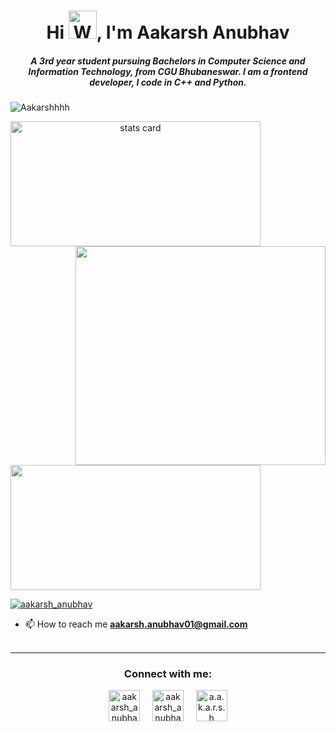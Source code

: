 <h1 align="center">Hi <img src="https://raw.githubusercontent.com/nixin72/nixin72/master/wave.gif" alt="Waving hand animated gif" height="45" width="45" />, I'm Aakarsh Anubhav</h1>
<h5 align="center">
    A 3rd year student pursuing Bachelors in Computer Science and Information Technology, from CGU Bhubaneswar. I am a frontend developer, I code in C++ and Python.
</h5>
<p align="left"> <img src="https://komarev.com/ghpvc/?username=Aakarshhhh&label=PROFILE+VIEWS" alt="Aakarshhhh" /> </p>
<p>
    <a align="center" href="https://github.com/Aakarshhhh">
        <img alt="stats card" height="200px" width="400" src="https://github-readme-streak-stats.herokuapp.com/?user=Aakarshhhh&theme=radical">
        <img align="right" height="350" width="400" src="https://media.giphy.com/media/qgQUggAC3Pfv687qPC/giphy.gif" /> </a>
</p>
<img height="200px" width="400" src="https://github-readme-stats.vercel.app/api?username=Aakarshhhh&count_private=true&theme=radical&show_icons=true" />

<p align="left">
    <a href="https://twitter.com/aakarsh_anubhav" target="blank"> <img src="https://img.shields.io/twitter/follow/aakarsh_anubhav?logo=twitter&style=for-the-badge" alt="aakarsh_anubhav" /></a></p>
 
- 📫 How to reach me **aakarsh.anubhav01@gmail.com**
<br><br>
<hr>

<h3 align="center"> Connect with me:</h3>
<p align="center">
    <a href="https://twitter.com/aakarsh_anubhav" target="blank"> <img align="center" src="https://img.icons8.com/cute-clipart/64/000000/twitter.png" alt="aakarsh_anubhav" height="50" width="50" /></a> &nbsp;&nbsp;&nbsp;
    <a href="https://www.linkedin.com/in/aakarsh-a-8643a2a5/" target="blank"> <img align="center" src="https://img.icons8.com/cute-clipart/64/000000/linkedin.png" alt="aakarsh_anubhav" height="50" width="50" /></a>&nbsp;&nbsp;&nbsp;&nbsp;
    <a href="https://www.instagram.com/a.a.k.a.r.s.h/" target="blank"> <img align="center" src="https://img.icons8.com/cute-clipart/64/000000/instagram-new.png" alt="a.a.k.a.r.s.h" height="50" width="50" /></a>
</p>
